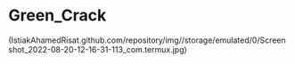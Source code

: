 # Green_Crack

(IstiakAhamedRisat.github.com/repository/img//storage/emulated/0/Screenshot_2022-08-20-12-16-31-113_com.termux.jpg)
